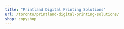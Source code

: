 ```yaml
---
title: "Printland Digital Printing Solutions"
url: /toronto/printland-digital-printing-solutions/
shop: copyshop
---
```


